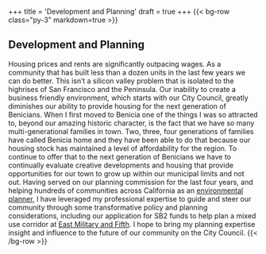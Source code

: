 +++
title = 'Development and Planning'
draft = true
+++
{{< bg-row class="py-3" markdown=true >}}
## Development and Planning

Housing prices and rents are significantly outpacing wages. As a community that has built less than a dozen units in the last few years we can do better. This isn’t a silicon valley problem that is isolated to the highrises of San Francisco and the Peninsula. Our inability to create a business friendly environment, which starts with our City Council, greatly diminishes our ability to provide housing for the next generation of Benicians. When I first moved to Benicia one of the things I was so attracted to, beyond our amazing historic character, is the fact that we have so many multi-generational families in town. Two, three, four generations of families have called Benicia home and they have been able to do that because our housing stock has maintained a level of  affordability for the region. To continue to offer that to the next generation of Benicians we have to continually evaluate creative developments and housing that provide opportunities for our town to grow up within our municipal limits and not out. Having served on our planning commission for the last four years, and helping hundreds of communities across California as an [environmental planner](https://www.linkedin.com/in/planningabetterfuture/), I have leveraged my professional expertise to guide and steer our community through some transformative policy and planning considerations, including our application for SB2 funds to help plan a mixed use corridor at [East Military and Fifth](https://beniciaheraldonline.com/council-moves-forward-on-grant-application-for-affordable-housing/). I hope to bring my planning expertise insight and influence to the future of our community on the City Council.
{{< /bg-row >}}